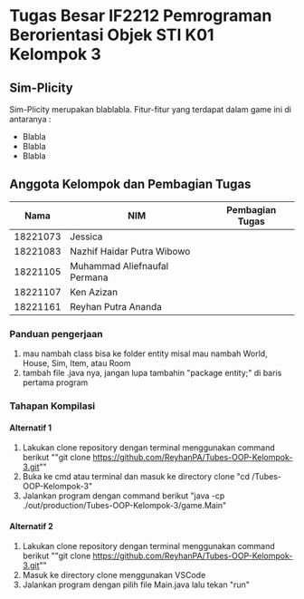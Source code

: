 # Tugas Besar IF2212 Pemrograman Berorientasi Objek STI K01 Kelompok 3

## **Sim-Plicity**
Sim-Plicity merupakan blablabla. Fitur-fitur yang terdapat dalam game ini di antaranya :
- Blabla
- Blabla
- Blabla

## **Anggota Kelompok dan Pembagian Tugas**

| Nama | NIM | Pembagian Tugas |
| ------| ---- | ---- |
| 18221073 | Jessica | |
| 18221083 | Nazhif Haidar Putra Wibowo | |
| 18221105 | Muhammad Aliefnaufal Permana | |
| 18221107 | Ken Azizan | | 
| 18221161 | Reyhan Putra Ananda | | 

### Panduan pengerjaan
1. mau nambah class bisa ke folder entity misal mau nambah World, House, Sim, Item, atau Room
2. tambah file .java nya, jangan lupa tambahin "package entity;" di baris pertama program

### **Tahapan Kompilasi**

#### Alternatif 1
1. Lakukan clone repository dengan terminal menggunakan command berikut ""git clone https://github.com/ReyhanPA/Tubes-OOP-Kelompok-3.git""
2. Buka ke cmd atau terminal dan masuk ke directory clone
"cd <lokasi directory>/Tubes-OOP-Kelompok-3"
3. Jalankan program dengan command berikut
"java -cp ./out/production/Tubes-OOP-Kelompok-3/game.Main"

#### Alternatif 2
1. Lakukan clone repository dengan terminal menggunakan command berikut ""git clone https://github.com/ReyhanPA/Tubes-OOP-Kelompok-3.git""
2. Masuk ke directory clone menggunakan VSCode
3. Jalankan program dengan pilih file Main.java lalu tekan "run"
